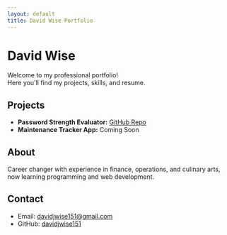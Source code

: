 ```yaml
---
layout: default
title: David Wise Portfolio
---
```


<link rel="stylesheet" href="assets/css/custom.css">

# David Wise

Welcome to my professional portfolio!  
Here you'll find my projects, skills, and resume.

## Projects

- **Password Strength Evaluator:** [GitHub Repo](https://github.com/davidjwise151/password_evaluator)
- **Maintenance Tracker App:** Coming Soon

## About

Career changer with experience in finance, operations, and culinary arts, now learning programming and web development.

## Contact

- Email: davidjwise151@gmail.com
- GitHub: [davidjwise151](https://github.com/davidjwise151)
